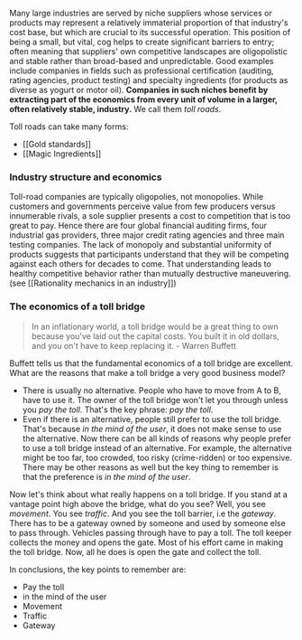 Many large industries are served by niche suppliers whose services or products may represent a relatively immaterial proportion of that industry's cost base, but which are crucial to its successful operation. This position of being a small, but vital, cog helps to create significant barriers to entry; often meaning that suppliers' own competitive landscapes are oligopolistic and stable rather than broad-based and unpredictable. Good examples include companies in fields such as professional certification (auditing, rating agencies, product testing) and specialty ingredients (for products as diverse as yogurt or motor oil). **Companies in such niches benefit by extracting part of the economics from every unit of volume in a larger, often relatively stable, industry.** We call them *toll roads*.

Toll roads can take many forms:
- [[Gold standards]]
- [[Magic Ingredients]]

### Industry structure and economics

Toll-road companies are typically oligopolies, not monopolies. While customers and governments perceive value from few producers versus innumerable rivals, a sole supplier presents a cost to competition that is too great to pay.  Hence there are four global financial auditing firms, four industrial gas providers, three major credit rating agencies and three main testing companies.  The lack of monopoly and substantial uniformity of products suggests that participants understand that they will be competing against each others for decades to come. That understanding leads to healthy competitive behavior rather than mutually destructive maneuvering. (see [[Rationality mechanics in an industry]])


### The economics of a toll bridge

> In an inflationary world, a toll bridge would be a great thing to own because you've laid out the capital costs. You built it in old dollars, and you on't have to keep replacing it. - Warren Buffett


Buffett tells us that the fundamental economics of a toll bridge are excellent. What are the reasons that make a toll bridge a very good business model?
- There is usually no alternative. People who have to move from A to B, have to use it. The owner of the toll bridge won't let you through unless you *pay the toll*. That's the key phrase: *pay the toll*. 
- Even if there is an alternative, people still prefer to use the toll bridge. That's because *in the mind of the user*, it does not make sense to use the alternative. Now there can be all kinds of reasons why people prefer to use a toll bridge instead of an alternative. For example, the alternative might be too far, too crowded, too risky (crime-ridden) or too expensive. There may be other reasons as well but the key thing to remember is that the preference is *in the mind of the user*.

Now let's think about what really happens on a toll bridge. If you stand at a vantage point high above the bridge, what do you see? Well, you see *movement*. You see *traffic*. And you see the toll barrier, i.e the *gateway*. There has to be a gateway owned by someone and used by someone else to pass through. Vehicles passing through have to pay a toll. The toll keeper collects the money and opens the gate. Most of his effort came in making the toll bridge. Now, all he does is open the gate and collect the toll.


In conclusions, the key points to remember are:
- Pay the toll
- in the mind of the user
- Movement
- Traffic
- Gateway




